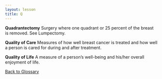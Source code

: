 ```yaml
---
layout: lesson
title: Q
---
```


<a name="top"></a>

**Quadrantectomy** 
Surgery where one quadrant or 25 percent of the breast is removed. See Lumpectomy.

**Quality of Care** 
Measures of how well breast cancer is treated and how well a person is cared for during and after treatment.

**Quality of Life** 
A measure of a person’s well-being and his/her overall enjoyment of life.

<!--a href="#top">Back to top of page</a-->
<a href="https://scnslabutsa.github.io/myhthelperEduContent/Glossary/index.html">Back to Glossary</a>
